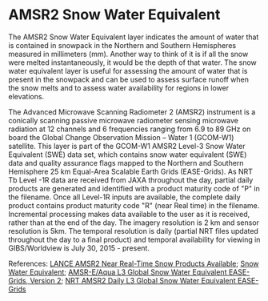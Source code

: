 # AMSR2 Snow Water Equivalent
The AMSR2 Snow Water Equivalent layer indicates the amount of water that is contained in snowpack in the Northern and Southern Hemispheres measured in millimeters (mm). Another way to think of it is if all the snow were melted instantaneously, it would be the depth of that water. The snow water equivalent layer is useful for assessing the amount of water that is present in the snowpack and can be used to assess surface runoff when the snow melts and to assess water availability for regions in lower elevations.

The Advanced Microwave Scanning Radiometer 2 (AMSR2) instrument is a conically scanning passive microwave radiometer sensing microwave radiation at 12 channels and 6 frequencies ranging from 6.9 to 89 GHz on board the Global Change Observation Mission – Water 1 (GCOM-W1) satellite. This layer is part of the GCOM-W1 AMSR2 Level-3 Snow Water Equivalent (SWE) data set, which contains snow water equivalent (SWE) data and quality assurance flags mapped to the Northern and Southern Hemisphere 25 km Equal-Area Scalable Earth Grids (EASE-Grids). As NRT Tb Level -1R data are received from JAXA throughout the day, partial daily products are generated and identified with a product maturity code of "P" in the filename. Once all Level-1R inputs are available, the complete daily product contains product maturity code "R" (near Real time) in the filename. Incremental processing makes data available to the user as it is received, rather than at the end of the day.  The imagery resolution is 2 km and sensor resolution is 5km. The temporal resolution is daily (partial NRT files updated throughout the day to a final product) and temporal availability for viewing in GIBS/Worldview is July 30, 2015 - present.

References: [LANCE AMSR2 Near Real-Time Snow Products Available](https://earthdata.nasa.gov/lance-amsr2-near-real-time-snow-products-available); [Snow Water Equivalent](http://disc.gsfc.nasa.gov/hydrology/data-holdings/parameters/snow_water_equivalent.shtml); [AMSR-E/Aqua L3 Global Snow Water Equivalent EASE-Grids, Version 2](http://nsidc.org/data/docs/daac/ae_swe_ease-grids.gd.html); [NRT AMSR2 Daily L3 Global Snow Water Equivalent EASE-Grids](https://ghrc.nsstc.nasa.gov/hydro/details.pl?ds=A2_DySno_NRT)
